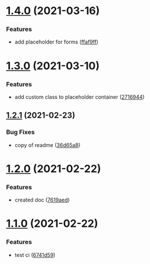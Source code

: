 # [1.4.0](https://github.com/mts88/placeholder-content-loader/compare/v1.3.0...v1.4.0) (2021-03-16)


### Features

* add placeholder for forms ([ffaf9ff](https://github.com/mts88/placeholder-content-loader/commit/ffaf9ff8b5e0b63aedb2f6333c4d42c2ace81184))

# [1.3.0](https://github.com/mts88/placeholder-content-loader/compare/v1.2.1...v1.3.0) (2021-03-10)


### Features

* add custom class to placeholder container ([2716944](https://github.com/mts88/placeholder-content-loader/commit/271694497a5d6620b986241391762691a642e60d))

## [1.2.1](https://github.com/mts88/placeholder-content-loader/compare/v1.2.0...v1.2.1) (2021-02-23)


### Bug Fixes

* copy of readme ([36d65a8](https://github.com/mts88/placeholder-content-loader/commit/36d65a813f124d3806e850caf0c4d1b4e20579ac))

# [1.2.0](https://github.com/mts88/placeholder-content-loader/compare/v1.1.0...v1.2.0) (2021-02-22)


### Features

* created doc ([7619aed](https://github.com/mts88/placeholder-content-loader/commit/7619aededf171cfa01a380f4077a6af860bcc876))

# [1.1.0](https://github.com/mts88/placeholder-content-loader/compare/v1.0.0...v1.1.0) (2021-02-22)


### Features

* test ci ([6741d59](https://github.com/mts88/placeholder-content-loader/commit/6741d592c0279f186b3ab7c393ea3fe67b5bf5d1))
